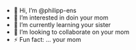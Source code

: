 - 👋 Hi, I’m @philipp-ens
- 👀 I’m interested in doin your mom
- 🌱 I’m currently learning your sister
- 💞️ I’m looking to collaborate on your mom
- ⚡ Fun fact: ...                                your mom

<!---
philipp-ens/philipp-ens is a ✨ special ✨ repository because its `README.md` (this file) appears on your GitHub profile.
You can click the Preview link to take a look at your changes.
--->
